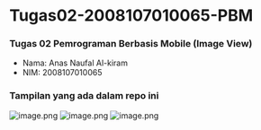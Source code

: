 # Tugas02-2008107010065-PBM
### Tugas 02 Pemrograman Berbasis Mobile (Image View)
- Nama: Anas Naufal Al-kiram
- NIM: 2008107010065

### Tampilan yang ada dalam repo ini
![image.png]( {dokumentasi/1.jpeg} )
![image.png]( {dokumentasi/2.jpeg} )
![image.png]( {dokumentasi/3.jpeg} )

